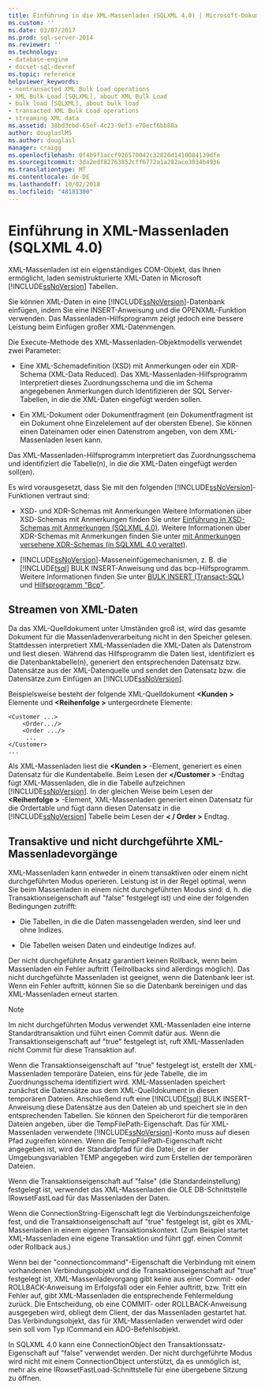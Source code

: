 ```yaml
---
title: Einführung in die XML-Massenladen (SQLXML 4.0) | Microsoft-Dokumentation
ms.custom: ''
ms.date: 03/07/2017
ms.prod: sql-server-2014
ms.reviewer: ''
ms.technology:
- database-engine
- docset-sql-devref
ms.topic: reference
helpviewer_keywords:
- nontransacted XML Bulk Load operations
- XML Bulk Load [SQLXML], about XML Bulk Load
- bulk load [SQLXML], about bulk load
- transacted XML Bulk Load operations
- streaming XML data
ms.assetid: 38bd3cbd-65ef-4c23-9ef3-e70ecf6bb88a
author: douglaslMS
ms.author: douglasl
manager: craigg
ms.openlocfilehash: 0f4b9f1accf926570042c32826d1410084139dfe
ms.sourcegitcommit: 3da2edf82763852cff6772a1a282ace3034b4936
ms.translationtype: MT
ms.contentlocale: de-DE
ms.lasthandoff: 10/02/2018
ms.locfileid: "48181300"
---
```

# <a name="introduction-to-xml-bulk-load-sqlxml-40"></a>Einführung in XML-Massenladen (SQLXML 4.0)
  XML-Massenladen ist ein eigenständiges COM-Objekt, das Ihnen ermöglicht, laden semistrukturierte XML-Daten in Microsoft [!INCLUDE[ssNoVersion](../../../includes/ssnoversion-md.md)] Tabellen.  
  
 Sie können XML-Daten in eine [!INCLUDE[ssNoVersion](../../../includes/ssnoversion-md.md)]-Datenbank einfügen, indem Sie eine INSERT-Anweisung und die OPENXML-Funktion verwenden. Das Massenladen-Hilfsprogramm zeigt jedoch eine bessere Leistung beim Einfügen großer XML-Datenmengen.  
  
 Die Execute-Methode des XML-Massenladen-Objektmodells verwendet zwei Parameter:  
  
-   Eine XML-Schemadefinition (XSD) mit Anmerkungen oder ein XDR-Schema (XML-Data Reduced). Das XML-Massenladen-Hilfsprogramm interpretiert dieses Zuordnungsschema und die im Schema angegebenen Anmerkungen durch Identifizieren der SQL Server-Tabellen, in die die XML-Daten eingefügt werden sollen.  
  
-   Ein XML-Dokument oder Dokumentfragment (ein Dokumentfragment ist ein Dokument ohne Einzelelement auf der obersten Ebene). Sie können einen Dateinamen oder einen Datenstrom angeben, von dem XML-Massenladen lesen kann.  
  
 Das XML-Massenladen-Hilfsprogramm interpretiert das Zuordnungsschema und identifiziert die Tabelle(n), in die die XML-Daten eingefügt werden soll(en).  
  
 Es wird vorausgesetzt, dass Sie mit den folgenden [!INCLUDE[ssNoVersion](../../../includes/ssnoversion-md.md)]-Funktionen vertraut sind:  
  
-   XSD- und XDR-Schemas mit Anmerkungen Weitere Informationen über XSD-Schemas mit Anmerkungen finden Sie unter [Einführung in XSD-Schemas mit Anmerkungen &#40;SQLXML 4.0&#41;](../../sqlxml/annotated-xsd-schemas/introduction-to-annotated-xsd-schemas-sqlxml-4-0.md). Weitere Informationen über XDR-Schemas mit Anmerkungen finden Sie unter [mit Anmerkungen versehene XDR-Schemas &#40;in SQLXML 4.0 veraltet&#41;](../../sqlxml/annotated-xsd-schemas/annotated-xdr-schemas-deprecated-in-sqlxml-4-0.md).  
  
-   [!INCLUDE[ssNoVersion](../../../includes/ssnoversion-md.md)]-Masseneinfügemechanismen, z. B. die [!INCLUDE[tsql](../../../includes/tsql-md.md)] BULK INSERT-Anweisung und das bcp-Hilfsprogramm. Weitere Informationen finden Sie unter [BULK INSERT &#40;Transact-SQL&#41; ](/sql/t-sql/statements/bulk-insert-transact-sql) und [Hilfsprogramm "Bcp"](../../../tools/bcp-utility.md).  
  
## <a name="streaming-of-xml-data"></a>Streamen von XML-Daten  
 Da das XML-Quelldokument unter Umständen groß ist, wird das gesamte Dokument für die Massenladenverarbeitung nicht in den Speicher gelesen. Stattdessen interpretiert XML-Massenladen die XML-Daten als Datenstrom und liest diesen. Während das Hilfsprogramm die Daten liest, identifiziert es die Datenbanktabelle(n), generiert den entsprechenden Datensatz bzw. Datensätze aus der XML-Datenquelle und sendet den Datensatz bzw. die Datensätze zum Einfügen an [!INCLUDE[ssNoVersion](../../../includes/ssnoversion-md.md)].  
  
 Beispielsweise besteht der folgende XML-Quelldokument  **\<Kunden >** Elemente und  **\<Reihenfolge >** untergeordnete Elemente:  
  
```  
<Customer ...>  
    <Order.../>  
    <Order .../>  
     ...  
</Customer>  
...  
```  
  
 Als XML-Massenladen liest die  **\<Kunden >** -Element, generiert es einen Datensatz für die Kundentabelle. Beim Lesen der  **\</Customer >** -Endtag fügt XML-Massenladen, die in die Tabelle aufzeichnen [!INCLUDE[ssNoVersion](../../../includes/ssnoversion-md.md)]. In der gleichen Weise beim Lesen der  **\<Reihenfolge >** -Element, XML-Massenladen generiert einen Datensatz für die Ordertable und fügt dann diesen Datensatz in die [!INCLUDE[ssNoVersion](../../../includes/ssnoversion-md.md)] Tabelle beim Lesen der  **\< / Order >** Endtag.  
  
## <a name="transacted-and-nontransacted-xml-bulk-load-operations"></a>Transaktive und nicht durchgeführte XML-Massenladevorgänge  
 XML-Massenladen kann entweder in einem transaktiven oder einem nicht durchgeführten Modus operieren. Leistung ist in der Regel optimal, wenn Sie beim Massenladen in einem nicht durchgeführten Modus sind: d. h. die Transaktionseigenschaft auf "false" festgelegt ist) und eine der folgenden Bedingungen zutrifft:  
  
-   Die Tabellen, in die die Daten massengeladen werden, sind leer und ohne Indizes.  
  
-   Die Tabellen weisen Daten und eindeutige Indizes auf.  
  
 Der nicht durchgeführte Ansatz garantiert keinen Rollback, wenn beim Massenladen ein Fehler auftritt (Teilrollbacks sind allerdings möglich). Das nicht durchgeführte Massenladen ist geeignet, wenn die Datenbank leer ist. Wenn ein Fehler auftritt, können Sie so die Datenbank bereinigen und das XML-Massenladen erneut starten.  
  
> [!NOTE]  
>  Im nicht durchgeführten Modus verwendet XML-Massenladen eine interne Standardtransaktion und führt einen Commit dafür aus. Wenn die Transaktionseigenschaft auf "true" festgelegt ist, ruft XML-Massenladen nicht Commit für diese Transaktion auf.  
  
 Wenn die Transaktionseigenschaft auf "true" festgelegt ist, erstellt der XML-Massenladen temporäre Dateien, eins für jede Tabelle, die im Zuordnungsschema identifiziert wird. XML-Massenladen speichert zunächst die Datensätze aus dem XML-Quelldokument in diesen temporären Dateien. Anschließend ruft eine [!INCLUDE[tsql](../../../includes/tsql-md.md)] BULK INSERT-Anweisung diese Datensätze aus den Dateien ab und speichert sie in den entsprechenden Tabellen. Sie können den Speicherort für die temporären Dateien angeben, über die TempFilePath-Eigenschaft. Das für XML-Massenladen verwendete [!INCLUDE[ssNoVersion](../../../includes/ssnoversion-md.md)]-Konto muss auf diesen Pfad zugreifen können. Wenn die TempFilePath-Eigenschaft nicht angegeben ist, wird der Standardpfad für die Datei, der in der Umgebungsvariablen TEMP angegeben wird zum Erstellen der temporären Dateien.  
  
 Wenn die Transaktionseigenschaft auf "false" (die Standardeinstellung) festgelegt ist, verwendet das XML-Massenladen die OLE DB-Schnittstelle IRowsetFastLoad für das Massenladen der Daten.  
  
 Wenn die ConnectionString-Eigenschaft legt die Verbindungszeichenfolge fest, und die Transaktionseigenschaft auf "true" festgelegt ist, gibt es XML-Massenladen in einem eigenen Transaktionskontext. (Zum Beispiel startet XML-Massenladen eine eigene Transaktion und führt ggf. einen Commit oder Rollback aus.)  
  
 Wenn bei der "connectioncommand"-Eigenschaft die Verbindung mit einem vorhandenen Verbindungsobjekt und die Transaktionseigenschaft auf "true" festgelegt ist, XML-Massenladevorgang gibt keine aus einer Commit- oder ROLLBACK-Anweisung im Erfolgsfall oder ein Fehler auftritt, bzw. Tritt ein Fehler auf, gibt XML-Massenladen die entsprechende Fehlermeldung zurück. Die Entscheidung, ob eine COMMIT- oder ROLLBACK-Anweisung ausgegeben wird, obliegt dem Client, der das Massenladen gestartet hat. Das Verbindungsobjekt, das für XML-Massenladen verwendet wird oder sein soll vom Typ ICommand ein ADO-Befehlsobjekt.  
  
 In SQLXML 4.0 kann eine ConnectionObject den Transaktionssatz-Eigenschaft auf "false" verwendet werden. Der nicht durchgeführte Modus wird nicht mit einem ConnectionObject unterstützt, da es unmöglich ist, mehr als eine IRowsetFastLoad-Schnittstelle für eine übergebene Sitzung zu öffnen.  
  
  
